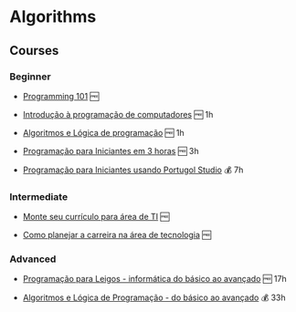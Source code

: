 # Algorithms

## Courses

### Beginner

- [Programming 101](https://www.udemy.com/course/programming-101/) 🆓

- [Introdução à programação de computadores](https://www.udemy.com/course/introducao-a-programacao-de-computadores/) 🆓 1h

- [Algoritmos e Lógica de programação](https://www.udemy.com/course/algoritmos-logica-programacao/) 🆓 1h

- [Programação para Iniciantes em 3 horas](https://www.udemy.com/course/programacao-para-iniciantes-aprenda-programar-do-zero/) 🆓 3h

- [Programação para Iniciantes usando Portugol Studio](https://www.udemy.com/course/programacao-para-iniciantes/) 💰 7h

### Intermediate

- [Monte seu currículo para área de TI](https://www.udemy.com/course/monte-seu-curriculo-para-area-de-ti/) 🆓

- [Como planejar a carreira na área de tecnologia](https://www.udemy.com/course/como-planejar-a-carreira-na-area-de-tecnologia/) 🆓

### Advanced

- [Programação para Leigos - informática do básico ao avançado](https://www.udemy.com/course/programacao-para-leigos/) 🆓 17h

- [Algoritmos e Lógica de Programação - do básico ao avançado](https://www.udemy.com/course/algoritmos-e-logica-de-programacao-essencial/) 💰 33h
